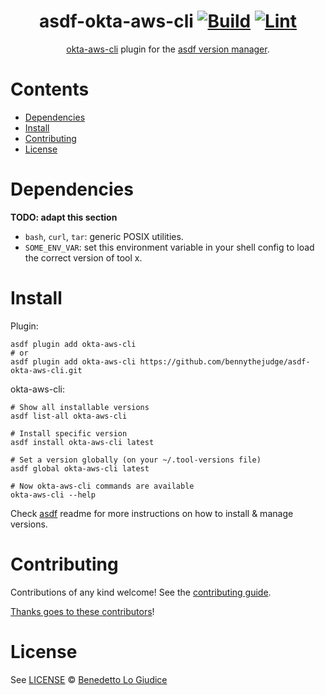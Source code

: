<div align="center">

# asdf-okta-aws-cli [![Build](https://github.com/bennythejudge/asdf-plugin-okta-aws-cli/actions/workflows/build.yml/badge.svg)](https://github.com/bennythejudge/asdf-okta-aws-cli/actions/workflows/build.yml) [![Lint]()](https://github.com/bennythejudge/asdf-okta-aws-cli/actions/workflows/lint.yml)


[okta-aws-cli](https://github.com/okta/okta-aws-cli) plugin for the [asdf version manager](https://asdf-vm.com).

</div>

# Contents

- [Dependencies](#dependencies)
- [Install](#install)
- [Contributing](#contributing)
- [License](#license)

# Dependencies

**TODO: adapt this section**

- `bash`, `curl`, `tar`: generic POSIX utilities.
- `SOME_ENV_VAR`: set this environment variable in your shell config to load the correct version of tool x.

# Install

Plugin:

```shell
asdf plugin add okta-aws-cli
# or
asdf plugin add okta-aws-cli https://github.com/bennythejudge/asdf-okta-aws-cli.git
```

okta-aws-cli:

```shell
# Show all installable versions
asdf list-all okta-aws-cli

# Install specific version
asdf install okta-aws-cli latest

# Set a version globally (on your ~/.tool-versions file)
asdf global okta-aws-cli latest

# Now okta-aws-cli commands are available
okta-aws-cli --help
```

Check [asdf](https://github.com/asdf-vm/asdf) readme for more instructions on how to
install & manage versions.

# Contributing

Contributions of any kind welcome! See the [contributing guide](contributing.md).

[Thanks goes to these contributors](https://github.com/bennythejudge/asdf-okta-aws-cli/graphs/contributors)!

# License

See [LICENSE](LICENSE) © [Benedetto Lo Giudice](https://github.com/bennythejudge/)
